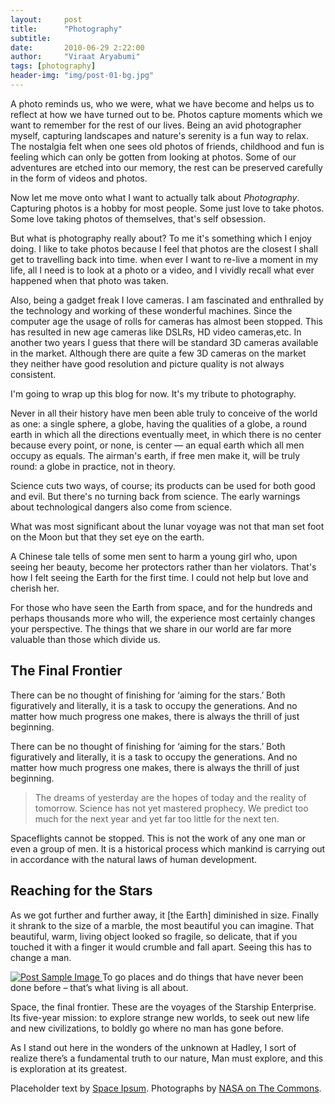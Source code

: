 ```yaml
---
layout:     post
title:      "Photography"
subtitle:   
date:       2010-06-29 2:22:00
author:     "Viraat Aryabumi"
tags: [photography]
header-img: "img/post-01-bg.jpg"
---
```


<p>A photo reminds us, who we were, what we have become and helps us to reflect at how we have turned out to be. Photos capture moments which we want to remember for the rest of our lives. Being an avid photographer myself, capturing landscapes and nature's serenity is a fun way to relax. The nostalgia felt when one sees old photos of friends, childhood and fun is feeling which can only be gotten from looking at photos. Some of our adventures are etched into our memory, the rest can be preserved carefully in the form of videos and photos. </p>

<!-- more -->

<p> Now let me move onto what I want to actually talk about <i>Photography</i>. Capturing photos is a hobby for most people. Some just love to take photos. Some love taking photos of themselves, that's self obsession.</p>

<p> But what is photography really about? To me it's something which I enjoy doing. I like to take photos because I feel that photos are the closest I shall get to travelling back into time. when ever I want to re-live a moment in my life, all I need is to look at a photo or a video, and I vividly recall what ever happened when that photo was taken. </p>

<p>Also, being a gadget freak I love cameras. I am fascinated and enthralled by the technology and working of these wonderful machines. Since the computer age the usage of rolls for cameras has almost been stopped. This has resulted in new age cameras like DSLRs, HD video cameras,etc. In another two years I guess that there will be standard 3D cameras available in the market. Although there are quite a few 3D cameras on the market they neither have good resolution and picture quality is not always consistent. </p>

<p>I'm going to wrap up this blog for now. It's my tribute to photography.</p>
<p>Never in all their history have men been able truly to conceive of the world as one: a single sphere, a globe, having the qualities of a globe, a round earth in which all the directions eventually meet, in which there is no center because every point, or none, is center — an equal earth which all men occupy as equals. The airman's earth, if free men make it, will be truly round: a globe in practice, not in theory.</p>



<p>Science cuts two ways, of course; its products can be used for both good and evil. But there's no turning back from science. The early warnings about technological dangers also come from science.</p>

<p>What was most significant about the lunar voyage was not that man set foot on the Moon but that they set eye on the earth.</p>

<p>A Chinese tale tells of some men sent to harm a young girl who, upon seeing her beauty, become her protectors rather than her violators. That's how I felt seeing the Earth for the first time. I could not help but love and cherish her.</p>

<p>For those who have seen the Earth from space, and for the hundreds and perhaps thousands more who will, the experience most certainly changes your perspective. The things that we share in our world are far more valuable than those which divide us.</p>

<h2 class="section-heading">The Final Frontier</h2>

<p>There can be no thought of finishing for ‘aiming for the stars.’ Both figuratively and literally, it is a task to occupy the generations. And no matter how much progress one makes, there is always the thrill of just beginning.</p>

<p>There can be no thought of finishing for ‘aiming for the stars.’ Both figuratively and literally, it is a task to occupy the generations. And no matter how much progress one makes, there is always the thrill of just beginning.</p>

<blockquote>The dreams of yesterday are the hopes of today and the reality of tomorrow. Science has not yet mastered prophecy. We predict too much for the next year and yet far too little for the next ten.</blockquote>

<p>Spaceflights cannot be stopped. This is not the work of any one man or even a group of men. It is a historical process which mankind is carrying out in accordance with the natural laws of human development.</p>

<h2 class="section-heading">Reaching for the Stars</h2>

<p>As we got further and further away, it [the Earth] diminished in size. Finally it shrank to the size of a marble, the most beautiful you can imagine. That beautiful, warm, living object looked so fragile, so delicate, that if you touched it with a finger it would crumble and fall apart. Seeing this has to change a man.</p>

<a href="#">
    <img src="{{ site.baseurl }}/img/post-sample-image.jpg" alt="Post Sample Image">
</a>
<span class="caption text-muted">To go places and do things that have never been done before – that’s what living is all about.</span>

<p>Space, the final frontier. These are the voyages of the Starship Enterprise. Its five-year mission: to explore strange new worlds, to seek out new life and new civilizations, to boldly go where no man has gone before.</p>

<p>As I stand out here in the wonders of the unknown at Hadley, I sort of realize there’s a fundamental truth to our nature, Man must explore, and this is exploration at its greatest.</p>

<p>Placeholder text by <a href="http://spaceipsum.com/">Space Ipsum</a>. Photographs by <a href="https://www.flickr.com/photos/nasacommons/">NASA on The Commons</a>.</p>
